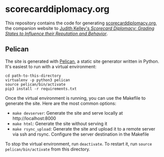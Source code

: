 # scorecarddiplomacy.org

This repository contains the code for generating [scorecarddiplomacy.org](https://www.scorecarddiplomacy.org), the companion website to [Judith Kelley's *Scorecard Diplomacy: Grading States to Influence their Reputation and Behavior*](https://www.scorecarddiplomacy.org).

## Pelican

The site is generated with [Pelican](http://docs.getpelican.com/en/stable/), a static site generator written in Python. It's easiest to run with a virtual environment:

```
cd path-to-this-directory
virtualenv -p python3 pelican
source pelican/bin/activate
pip3 install -r requirements.txt
```

Once the virtual environment is running, you can use the Makefile to generate the site. Here are the most common options:

- `make devserver`: Generate the site and serve locally at http://localhost:8000
- `make html`: Generate the site without serving it
- `make rsync_upload`: Generate the site and upload it to a remote server via ssh and rsync. Configure the server destination in the Makefile

To stop the virtual environment, run `deactivate`. To restart it, run `source pelican/bin/activate` from this directory.
